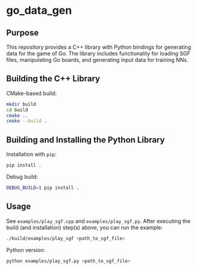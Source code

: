 # go_data_gen

## Purpose

This repository provides a C++ library with Python bindings for generating data for the game of Go. The library includes functionality for loading SGF files, manipulating Go boards, and generating input data for training NNs.

## Building the C++ Library

CMake-based build:

```sh
mkdir build
cd build
cmake ..
cmake --build .
```

## Building and Installing the Python Library

Installation with `pip`:

```sh
pip install .
```

Debug build:

```sh
DEBUG_BUILD=1 pip install .
```

## Usage

See `examples/play_sgf.cpp` and `examples/play_sgf.py`.
After executing the build (and installation) step(s) above, you can run the example:

```sh
./build/examples/play_sgf <path_to_sgf_file>
```

Python version:

```sh
python examples/play_sgf.py <path_to_sgf_file>
```
